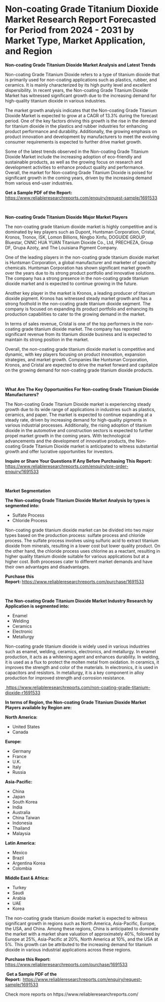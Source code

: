 <p><h1>Non-coating Grade Titanium Dioxide Market Research Report Forecasted for Period from 2024 -  2031 by Market Type, Market Application, and Region</h1></p><p><strong>Non-coating Grade Titanium Dioxide Market Analysis and Latest Trends</strong></p>
<p><p>Non-coating Grade Titanium Dioxide refers to a type of titanium dioxide that is primarily used for non-coating applications such as plastics, rubber, and ceramics. It is mainly characterized by its high purity level and excellent dispersibility. In recent years, the Non-coating Grade Titanium Dioxide Market has witnessed significant growth due to the increasing demand for high-quality titanium dioxide in various industries.</p><p>The market growth analysis indicates that the Non-coating Grade Titanium Dioxide Market is expected to grow at a CAGR of 13.3% during the forecast period. One of the key factors driving this growth is the rise in the demand for titanium dioxide in the plastics and rubber industries for enhancing product performance and durability. Additionally, the growing emphasis on product innovation and development by manufacturers to meet the evolving consumer requirements is expected to further drive market growth.</p><p>Some of the latest trends observed in the Non-coating Grade Titanium Dioxide Market include the increasing adoption of eco-friendly and sustainable products, as well as the growing focus on research and development activities to enhance product quality and performance. Overall, the market for Non-coating Grade Titanium Dioxide is poised for significant growth in the coming years, driven by the increasing demand from various end-user industries.</p></p>
<p><strong>Get a Sample PDF of the Report:&nbsp;</strong> <a href="https://www.reliableresearchreports.com/enquiry/request-sample/1691533">https://www.reliableresearchreports.com/enquiry/request-sample/1691533</a></p>
<p>&nbsp;</p>
<p><strong>Non-coating Grade Titanium Dioxide Major Market Players</strong></p>
<p><p>The non-coating grade titanium dioxide market is highly competitive and is dominated by key players such as Dupont, Huntsman Corporation, Cristal, Kronos, Tronox, ISK, Lomon Billions, Ningbo Xinfu, DOGUIDE GROUP, Bluestar, CNNC HUA YUAN Titanium Dioxide Co., Ltd, PRECHEZA, Group DF, Grupa Azoty, and The Louisiana Pigment Company.</p><p>One of the leading players in the non-coating grade titanium dioxide market is Huntsman Corporation, a global manufacturer and marketer of specialty chemicals. Huntsman Corporation has shown significant market growth over the years due to its strong product portfolio and innovative solutions. The company has a strong presence in the non-coating grade titanium dioxide market and is expected to continue growing in the future.</p><p>Another key player in the market is Kronos, a leading producer of titanium dioxide pigment. Kronos has witnessed steady market growth and has a strong foothold in the non-coating grade titanium dioxide segment. The company is focused on expanding its product portfolio and enhancing its production capabilities to cater to the growing demand in the market.</p><p>In terms of sales revenue, Cristal is one of the top performers in the non-coating grade titanium dioxide market. The company has reported significant revenue from its titanium dioxide business and is expected to maintain its strong position in the market.</p><p>Overall, the non-coating grade titanium dioxide market is competitive and dynamic, with key players focusing on product innovation, expansion strategies, and market growth. Companies like Huntsman Corporation, Kronos, and Cristal are expected to drive the market forward and capitalize on the growing demand for non-coating grade titanium dioxide products.</p></p>
<p>&nbsp;</p>
<p><strong>What Are The Key Opportunities For Non-coating Grade Titanium Dioxide Manufacturers?</strong></p>
<p><p>The Non-coating Grade Titanium Dioxide market is experiencing steady growth due to its wide range of applications in industries such as plastics, ceramics, and paper. The market is expected to continue expanding at a steady rate, driven by increasing demand for high-quality pigments in various industrial processes. Additionally, the rising adoption of titanium dioxide in the automotive and construction sectors is expected to further propel market growth in the coming years. With technological advancements and the development of innovative products, the Non-coating Grade Titanium Dioxide market is anticipated to witness substantial growth and offer lucrative opportunities for investors.</p></p>
<p><strong>Inquire or Share Your Questions If Any Before Purchasing This Report:</strong> <a href="https://www.reliableresearchreports.com/enquiry/pre-order-enquiry/1691533">https://www.reliableresearchreports.com/enquiry/pre-order-enquiry/1691533</a></p>
<p>&nbsp;</p>
<p><strong>Market Segmentation</strong></p>
<p><strong>The Non-coating Grade Titanium Dioxide Market Analysis by types is segmented into:</strong></p>
<p><ul><li>Sulfate Process</li><li>Chloride Process</li></ul></p>
<p><p>Non-coating grade titanium dioxide market can be divided into two major types based on the production process: sulfate process and chloride process. The sulfate process involves using sulfuric acid to extract titanium dioxide from minerals, resulting in a lower cost but lower quality product. On the other hand, the chloride process uses chlorine as a reactant, resulting in higher quality titanium dioxide suitable for various applications but at a higher cost. Both processes cater to different market demands and have their own advantages and disadvantages.</p></p>
<p><strong>Purchase this Report:&nbsp;</strong><a href="https://www.reliableresearchreports.com/purchase/1691533">https://www.reliableresearchreports.com/purchase/1691533</a></p>
<p>&nbsp;</p>
<p><strong>The Non-coating Grade Titanium Dioxide Market Industry Research by Application is segmented into:</strong></p>
<p><ul><li>Enamel</li><li>Welding</li><li>Ceramics</li><li>Electronic</li><li>Metallurgy</li></ul></p>
<p><p>Non-coating grade titanium dioxide is widely used in various industries such as enamel, welding, ceramics, electronics, and metallurgy. In enamel production, it acts as a whitening agent and enhances durability. In welding, it is used as a flux to protect the molten metal from oxidation. In ceramics, it improves the strength and color of the materials. In electronics, it is used in capacitors and resistors. In metallurgy, it is a key component in alloy production for improved strength and corrosion resistance.</p></p>
<p><a href="https://www.reliableresearchreports.com/non-coating-grade-titanium-dioxide-r1691533">&nbsp;https://www.reliableresearchreports.com/non-coating-grade-titanium-dioxide-r1691533</a></p>
<p><strong>In terms of Region, the Non-coating Grade Titanium Dioxide Market Players available by Region are:</strong></p>
<p>
    <p> <strong> North America: </strong>
        <ul>
            <li>United States</li>
            <li>Canada</li>
        </ul>
        </p> 
    <p> <strong> Europe: </strong>
        <ul>
            <li>Germany</li>
            <li>France</li>
            <li>U.K.</li>
            <li>Italy</li>
            <li>Russia</li>
        </ul>
        </p> 
    <p> <strong> Asia-Pacific: </strong>
        <ul>
            <li>China</li>
            <li>Japan</li>
            <li>South Korea</li>
            <li>India</li>
            <li>Australia</li>
            <li>China Taiwan</li>
            <li>Indonesia</li>
            <li>Thailand</li>
            <li>Malaysia</li>
        </ul>
        </p> 
    <p> <strong> Latin America: </strong>
        <ul>
            <li>Mexico</li>
            <li>Brazil</li>
            <li>Argentina Korea</li>
            <li>Colombia</li>
        </ul>
        </p> 
    <p> <strong> Middle East & Africa: </strong>
        <ul>
            <li>Turkey</li>
            <li>Saudi</li>
            <li>Arabia</li>
            <li>UAE</li>
            <li>Korea</li>
        </ul>
    </p>
    </p>
<p><p>The non-coating grade titanium dioxide market is expected to witness significant growth in regions such as North America, Asia-Pacific, Europe, the USA, and China. Among these regions, China is anticipated to dominate the market with a market share valuation of approximately 40%, followed by Europe at 25%, Asia-Pacific at 20%, North America at 10%, and the USA at 5%. This growth can be attributed to the increasing demand for titanium dioxide in various industrial applications across these regions.</p></p>
<p><strong>Purchase this Report: </strong><a href="https://www.reliableresearchreports.com/purchase/1691533">https://www.reliableresearchreports.com/purchase/1691533</a></p>
<p>&nbsp;<strong>Get a Sample PDF of the Report:&nbsp;&nbsp;</strong><a href="https://www.reliableresearchreports.com/enquiry/request-sample/1691533">https://www.reliableresearchreports.com/enquiry/request-sample/1691533</a></p>
<p><strong></strong></p>
<p>Check more reports on https://www.reliableresearchreports.com/</p>